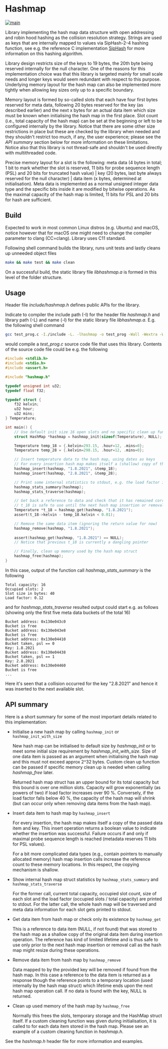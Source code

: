 # Hashmap #

[![main](https://github.com/elmomoilanen/Hashmap/actions/workflows/main.yml/badge.svg)](https://github.com/elmomoilanen/Hashmap/actions/workflows/main.yml)

Library implementing the hash map data structure with open addressing and robin hood hashing as the collision resolution strategy. Strings are used as keys that are internally mapped to values via SipHash-2-4 hashing function, see e.g. the reference C implementation [SipHash](https://github.com/veorq/SipHash) for more information on this hashing algorithm.

Library design restricts size of the keys to 19 bytes, the 20th byte being reserved internally for the null character. One of the reasons for this implementation choice was that this library is targeted mainly for small scale needs and longer keys would seem redundant with respect to this purpose. Underlying memory layout for the hash map can also be implemented more tightly when allowing key sizes only up to a specific boundary.

Memory layout is formed by so-called slots that each have four first bytes reserved for meta data, following 20 bytes reserved for the key (as described earlier) and the next x bytes for an actual data item which size must be known when initialising the hash map in the first place. Slot count (i.e., total capacity of the hash map) can be set at the beginning or left to be configured internally by the library. Notice that there are some other size restrictions in place but these are checked by the library when needed and they shouldn't restrict too much, if any, the user experience; please see the *API summary* section below for more information on these limitations. Notice also that this library is not thread-safe and shouldn't be used directly with multithreaded code.

Precise memory layout for a slot is the following: meta data (4 bytes in total; 1 bit to mark whether the slot is reserved, 11 bits for probe sequence length (PSL) and 20 bits for truncated hash value) | key (20 bytes, last byte always reserved for the null character) | data item (x bytes, determined at initialisation). Meta data is implemented as a normal unsigned integer data type and the specific bits inside it are modified by bitwise operations. As the maximal capacity of the hash map is limited, 11 bits for PSL and 20 bits for hash are sufficient.

## Build ##

Expected to work in most common Linux distros (e.g. Ubuntu) and macOS, notice however that for macOS one might need to change the compiler parameter to clang (CC=clang). Library uses C11 standard.

Following shell command builds the library, runs unit tests and lastly cleans up unneeded object files
```bash
make && make test && make clean
```
On a successful build, the static library file *libhashmap.a* is formed in this level of the folder structure.

## Usage ##

Header file *include/hashmap.h* defines public APIs for the library.

Indicate to compiler the include path (-I) for the header file *hashmap.h* and library path (-L) and name (-l) for the static library file *libhashmap.a*. E.g. the following shell command

```bash
gcc test_prog.c -I./include -L. -lhashmap -o test_prog -Wall -Wextra -Werror -std=c11 -g
```

would compile a *test_prog.c* source code file that uses this library. Contents of the source code file could be e.g. the following

```C
#include <stdlib.h>
#include <stdio.h>
#include <assert.h>

#include "hashmap.h"

typedef unsigned int u32;
typedef float f32;

typedef struct {
    f32 kelvin;
    u32 hour;
    u32 mins;
} Temperature;

int main() {
    // Use default init size 16 open slots and no specific clean up function
    struct HashMap *hashmap = hashmap_init(sizeof(Temperature), NULL);

    Temperature temp_18 = {.kelvin=293.15, .hour=12, .mins=0};
    Temperature temp_28 = {.kelvin=298.15, .hour=12, .mins=0};

    // Insert temperature data to the hash map, using dates as keys
    // For every insertion hash map makes itself a (shallow) copy of the data
    hashmap_insert(hashmap, "1.8.2021", &temp_18);
    hashmap_insert(hashmap, "2.8.2021", &temp_28);

    // Print some internal statistics to stdout, e.g. the load factor is 2/16 now
    hashmap_stats_summary(hashmap);
    hashmap_stats_traverse(hashmap);

    // Get back a reference to data and check that it has remained correct
    // t_18 is safe to use until the next hash map insertion or removal call
    Temperature *t_18 = hashmap_get(hashmap, "1.8.2021");
    assert(t_18->kelvin - temp_18.kelvin < 0.01);

    // Remove the same data item (ignoring the return value for now)
    hashmap_remove(hashmap, "1.8.2021");
    
    assert(hashmap_get(hashmap, "1.8.2021") == NULL);
    // Notice that previous t_18 is currently a dangling pointer

    // Finally, clean up memory used by the hash map struct
    hashmap_free(hashmap);
}
```

In this case, output of the function call *hashmap_stats_summary* is the following

```
Total capacity: 16
Occupied slots: 2
Slot size in bytes: 40
Load factor: 0.12
```

and for *hashmap_stats_traverse* resulted output could start e.g. as follows (showing only the first five meta data buckets of the total 16)

```
Bucket address: 0x130e043c0
Bucket is free
Bucket address: 0x130e043e8
Bucket is free
Bucket address: 0x130e04410
Bucket taken, psl == 0
Key: 1.8.2021
Bucket address: 0x130e04438
Bucket taken, psl == 1
Key: 2.8.2021
Bucket address: 0x130e04460
Bucket is free
...
```

Here it's seen that a collision occurred for the key "2.8.2021" and hence it was inserted to the next available slot.

## API summary ##

Here is a short summary for some of the most important details related to this implementation:

- Initialise a new hash map by calling `hashmap_init` or `hashmap_init_with_size`

    New hash map can be initialised to default size by *hashmap_init* or to meet some initial size requirement by *hashmap_init_with_size*. Size of one data item is passed as an argument when initialising the hash map and this must not exceed approx 2^32 bytes. Custom clean up function can be passed if specific memory clean up is needed when calling *hashmap_free* later.

    Returned hash map struct has an upper bound for its total capacity but this bound is over one million slots. Capacity will grow exponentially (as powers of two) if load factor increases over 90 %. Conversely, if the load factor falls below 40 %, the capacity of the hash map will shrink (but can occur only when removing data items from the hash map).

- Insert data item to hash map by `hashmap_insert`

    For every insertion, the hash map makes itself a copy of the passed data item and key. This insert operation returns a boolean value to indicate whether the insertion was successful. Failure occurs if and only if maximal probe sequence length is reached (metadata reserves 11 bits for PSL values).

    For a bit more complicated data types (e.g., contain pointers to manually allocated memory) hash map insertion calls increase the reference count to these memory locations. In this respect, the copying mechanism is shallow.

- Show internal hash map struct statistics by `hashmap_stats_summary` and `hashmap_stats_traverse`

    For the former call, current total capacity, occupied slot count, size of each slot and the load factor (occupied slots / total capacity) are printed to stdout. For the latter call, the whole hash map will be traversed and meta data information for each slot gets printed to stdout.

- Get data item from hash map or check only its existence by `hashmap_get`

    This is a reference to data item (NULL, if not found) that was stored to the hash map as a shallow copy of the original data item during insertion operation. The reference has kind of limited lifetime and is thus safe to use only prior to the next hash map insertion or removal call as the hash map might resize during these operations.

- Remove data item from hash map by `hashmap_remove`

    Data mapped to by the provided key will be removed if found from the hash map. In this case a reference to the data item is returned as a response though the reference points to a temporary location (used internally by the hash map struct) which lifetime ends upon the next hash map operation call. If no data is found with the key, NULL is returned.
    
- Clean up used memory of the hash map by `hashmap_free`

    Normally this frees the slots, temporary storage and the HashMap struct itself. If a custom cleaning function was given during initialisation, it is called to for each data item stored in the hash map. Please see an example of a custom cleaning function in *hashmap.h*.

See the *hashmap.h* header file for more information and examples.
